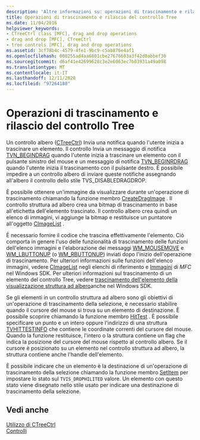 ```yaml
---
description: 'Altre informazioni su: operazioni di trascinamento e rilascio del controllo Tree'
title: Operazioni di trascinamento e rilascio del controllo Tree
ms.date: 11/04/2016
helpviewer_keywords:
- CTreeCtrl class [MFC], drag and drop operations
- drag and drop [MFC], CTreeCtrl
- tree controls [MFC], drag and drop operations
ms.assetid: 3cf78b4c-4579-4fe1-9bc9-c5ab876e4af1
ms.openlocfilehash: 000255ad4aa6801cbe27676603a3f42d0abbef30
ms.sourcegitcommit: d6af41e42699628c3e2e6063ec7b03931a49a098
ms.translationtype: MT
ms.contentlocale: it-IT
ms.lasthandoff: 12/11/2020
ms.locfileid: "97264180"
---
```

# <a name="tree-control-drag-and-drop-operations"></a>Operazioni di trascinamento e rilascio del controllo Tree

Un controllo albero ([CTreeCtrl](../mfc/reference/ctreectrl-class.md)) Invia una notifica quando l'utente inizia a trascinare un elemento. Il controllo Invia un messaggio di notifica [TVN_BEGINDRAG](/windows/win32/Controls/tvn-begindrag) quando l'utente inizia a trascinare un elemento con il pulsante sinistro del mouse e un messaggio di notifica [TVN_BEGINRDRAG](/windows/win32/Controls/tvn-beginrdrag) quando l'utente inizia il trascinamento con il pulsante destro. È possibile impedire a un controllo albero di inviare queste notifiche assegnando all'albero il controllo dello stile TVS_DISABLEDRAGDROP.

È possibile ottenere un'immagine da visualizzare durante un'operazione di trascinamento chiamando la funzione membro [CreateDragImage](../mfc/reference/ctreectrl-class.md#createdragimage) . Il controllo struttura ad albero crea una bitmap di trascinamento in base all'etichetta dell'elemento trascinato. Il controllo albero crea quindi un elenco di immagini, vi aggiunge la bitmap e restituisce un puntatore all'oggetto [CImageList](../mfc/reference/cimagelist-class.md) .

È necessario fornire il codice che trascina effettivamente l'elemento. Ciò comporta in genere l'uso delle funzionalità di trascinamento delle funzioni dell'elenco immagini e l'elaborazione dei messaggi [WM_MOUSEMOVE](/windows/win32/inputdev/wm-mousemove) e [WM_LBUTTONUP](/windows/win32/inputdev/wm-lbuttonup) (o [WM_RBUTTONUP](/windows/win32/inputdev/wm-rbuttonup)) inviati dopo l'inizio dell'operazione di trascinamento. Per ulteriori informazioni sulle funzioni dell'elenco immagini, vedere [CImageList](../mfc/reference/cimagelist-class.md) negli elenchi di riferimento e [Immagini](/windows/win32/controls/image-lists) di *MFC* nel Windows SDK. Per ulteriori informazioni sul trascinamento di un elemento del controllo Tree, vedere [trascinamento dell'elemento della visualizzazione struttura ad albero](/windows/win32/Controls/tree-view-controls)anche nel Windows SDK.

Se gli elementi in un controllo struttura ad albero sono gli obiettivi di un'operazione di trascinamento della selezione, è necessario stabilire quando il cursore del mouse si trova su un elemento di destinazione. È possibile scoprire chiamando la funzione membro [HitTest](../mfc/reference/ctreectrl-class.md#hittest) . È possibile specificare un punto e un intero oppure l'indirizzo di una struttura [TVHITTESTINFO](/windows/win32/api/commctrl/ns-commctrl-tvhittestinfo) che contiene le coordinate correnti del cursore del mouse. Quando la funzione restituisce, l'intero o la struttura contiene un flag che indica la posizione del cursore del mouse rispetto al controllo albero. Se il cursore è posizionato su un elemento nel controllo struttura ad albero, la struttura contiene anche l'handle dell'elemento.

È possibile indicare che un elemento è la destinazione di un'operazione di trascinamento della selezione chiamando la funzione membro [SetItem](../mfc/reference/ctreectrl-class.md#setitem) per impostare lo stato sul `TVIS_DROPHILITED` valore. Un elemento con questo stato viene disegnato nello stile usato per indicare una destinazione di trascinamento della selezione.

## <a name="see-also"></a>Vedi anche

[Utilizzo di CTreeCtrl](../mfc/using-ctreectrl.md)<br/>
[Controlli](../mfc/controls-mfc.md)
